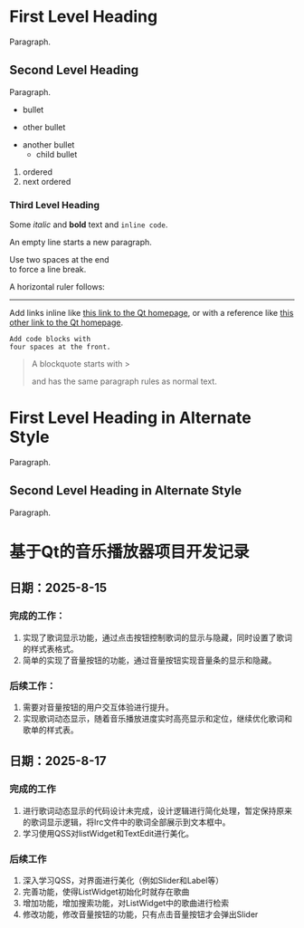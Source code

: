 # First Level Heading

Paragraph.

## Second Level Heading

Paragraph.

- bullet
+ other bullet
* another bullet
    * child bullet

1. ordered
2. next ordered

### Third Level Heading

Some *italic* and **bold** text and `inline code`.

An empty line starts a new paragraph.

Use two spaces at the end  
to force a line break.

A horizontal ruler follows:

---

Add links inline like [this link to the Qt homepage](https://www.qt.io),
or with a reference like [this other link to the Qt homepage][1].

    Add code blocks with
    four spaces at the front.

> A blockquote
> starts with >
>
> and has the same paragraph rules as normal text.

First Level Heading in Alternate Style
======================================

Paragraph.

Second Level Heading in Alternate Style
---------------------------------------

Paragraph.

[1]: https://www.qt.io

# 基于Qt的音乐播放器项目开发记录
## 日期：2025-8-15
### 完成的工作：
1. 实现了歌词显示功能，通过点击按钮控制歌词的显示与隐藏，同时设置了歌词的样式表格式。
2. 简单的实现了音量按钮的功能，通过音量按钮实现音量条的显示和隐藏。
### 后续工作：
1. 需要对音量按钮的用户交互体验进行提升。
2. 实现歌词动态显示，随着音乐播放进度实时高亮显示和定位，继续优化歌词和歌单的样式表。
## 日期：2025-8-17
### 完成的工作
1. 进行歌词动态显示的代码设计未完成，设计逻辑进行简化处理，暂定保持原来的歌词显示逻辑，将lrc文件中的歌词全部展示到文本框中。
2. 学习使用QSS对listWidget和TextEdit进行美化。
### 后续工作
1. 深入学习QSS，对界面进行美化（例如Slider和Label等）
2. 完善功能，使得ListWidget初始化时就存在歌曲
3. 增加功能，增加搜索功能，对ListWidget中的歌曲进行检索
4. 修改功能，修改音量按钮的功能，只有点击音量按钮才会弹出Slider

